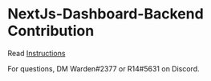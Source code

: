# NextJs-Dashboard-Backend Contribution

Read [Instructions](https://github.com/TechOptimum/Contribution-Instructions/blob/main/Dashboard%20Backend%20Contribution%20Instructions.md)

For questions, DM Warden#2377 or R14#5631 on Discord.
